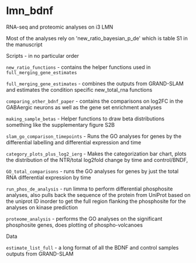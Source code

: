 # lmn_bdnf
RNA-seq and proteomic analyses on i3 LMN

Most of the analyses rely on 'new_ratio_bayesian_p_de' which is table S1 in the manuscript

Scripts - in no particular order

`new_ratio_functions` - contains the helper functions used in `full_merging_gene_estimates`

`full_merging_gene_estimates` - combines the outputs from GRAND-SLAM and estimates the condition specific new_total_rna functions

`comparing_other_bdnf_paper` - contains the comparisons on log2FC in the GABAergic neurons as well as the 
gene set enrichment analyses

`making_sample_betas` - Helper functions to draw beta distributions something like the supplementary figure S2B

`slam_go_comparison_timepoints` - Runs the GO analyses for genes by the differential labelling and differential expression and time

`category_plots_plus_log2_ierg` - Makes the categorization bar chart, plots the distribution of the NTR/total log2fold change by time and control/BNDF, 

`GO_total_comparisons` - runs the GO analyses for genes by just the total RNA differential expression by time 

`run_phos_de_analysis` - run limma to perform differential phosphosite analyses, also pulls back the sequence of the protein from UniProt based on the uniprot ID inorder to get the full region flanking the phosphosite for the analyses on kinase prediction

`proteome_analysis` - performs the GO analyses on the significant phosphosite genes, does plotting of phospho-volcanoes

Data

`estimate_list_full` - a long format of all the BDNF and control samples outputs from GRAND-SLAM